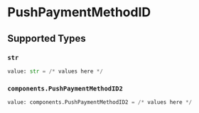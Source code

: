# PushPaymentMethodID


## Supported Types

### `str`

```python
value: str = /* values here */
```

### `components.PushPaymentMethodID2`

```python
value: components.PushPaymentMethodID2 = /* values here */
```

